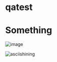 # qatest
<h1>Something</h1>  


![image](https://www.coderus.com/wp-content/uploads/fly-images/996776/different-types-of-software-coderus-branded-image-1920x9999.jpg)


![asciishining](https://user-images.githubusercontent.com/100781000/156580246-e9f6d049-04b9-4589-9ab3-fff289ed2ff0.jpg)

